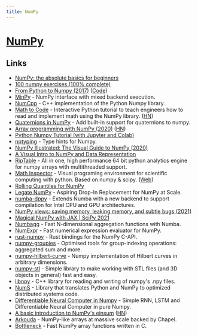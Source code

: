 ```yaml
---
title: NumPy
---
```


# [NumPy](https://www.numpy.org/)

## Links

- [NumPy: the absolute basics for beginners](https://numpy.org/devdocs/user/absolute_beginners.html)
- [100 numpy exercises (100% complete)](https://github.com/rougier/numpy-100)
- [From Python to Numpy (2017)](https://www.labri.fr/perso/nrougier/from-python-to-numpy/) ([Code](https://github.com/rougier/from-python-to-numpy))
- [MinPy](https://github.com/dmlc/minpy) - NumPy interface with mixed backend execution.
- [NumCpp](https://github.com/dpilger26/NumCpp) - C++ implementation of the Python Numpy library.
- [Math to Code](https://mathtocode.com/) - Interactive Python tutorial to teach engineers how to read and implement math using the NumPy library. ([HN](https://news.ycombinator.com/item?id=23513438))
- [Quaternions in NumPy](https://github.com/moble/quaternion) - Add built-in support for quaternions to numpy.
- [Array programming with NumPy (2020)](https://www.nature.com/articles/s41586-020-2649-2) ([HN](https://news.ycombinator.com/item?id=24501511))
- [Python Numpy Tutorial (with Jupyter and Colab)](https://cs231n.github.io/python-numpy-tutorial/)
- [nptyping](https://github.com/ramonhagenaars/nptyping) - Type hints for Numpy.
- [NumPy Illustrated: The Visual Guide to NumPy (2020)](https://medium.com/better-programming/numpy-illustrated-the-visual-guide-to-numpy-3b1d4976de1d)
- [A Visual Intro to NumPy and Data Representation](https://jalammar.github.io/visual-numpy/)
- [RipTable](https://github.com/rtosholdings/riptable) - All in one, high performance 64 bit python analytics engine for numpy arrays with multithreaded support.
- [Math Inspector](https://github.com/MathInspector/MathInspector) - Visual programing environment for scientific computing with python. Based on numpy & scipy. ([Web](https://mathinspector.com/))
- [Rolling Quantiles for NumPy](https://github.com/marmarelis/rolling-quantiles)
- [Legate NumPy](https://github.com/nv-legate/legate.numpy) - Aspiring Drop-In Replacement for NumPy at Scale.
- [numba-dppy](https://github.com/IntelPython/numba-dppy) - Extends Numba with a new backend to support compilation for Intel CPU and GPU architectures.
- [NumPy views: saving memory, leaking memory, and subtle bugs (2021)](https://pythonspeed.com/articles/numpy-memory-views/)
- [Magical NumPy with JAX | SciPy 2021](https://www.youtube.com/watch?v=DmR36wtel4Y)
- [Numbagg](https://github.com/numbagg/numbagg) - Fast N-dimensional aggregation functions with Numba.
- [NumExpr](https://github.com/pydata/numexpr) - Fast numerical expression evaluator for NumPy.
- [rust-numpy](https://github.com/PyO3/rust-numpy) - Rust bindings for the NumPy C-API.
- [numpy-groupies](https://github.com/ml31415/numpy-groupies) - Optimised tools for group-indexing operations: aggregated sum and more.
- [numpy-hilbert-curve](https://github.com/PrincetonLIPS/numpy-hilbert-curve) - Numpy implementation of Hilbert curves in arbitrary dimensions.
- [numpy-stl](https://github.com/WoLpH/numpy-stl) - Simple library to make working with STL files (and 3D objects in general) fast and easy.
- [libnpy](https://github.com/llohse/libnpy) - C++ library for reading and writing of numpy's .npy files.
- [NumS](https://github.com/nums-project/nums) - Library that translates Python and NumPy to optimized distributed systems code.
- [Differentiable Neural Computer in Numpy](https://github.com/krocki/dnc) - Simple RNN, LSTM and Differentiable Neural Computer in pure Numpy.
- [A basic introduction to NumPy's einsum](https://ajcr.net/Basic-guide-to-einsum/) ([HN](https://news.ycombinator.com/item?id=30972389))
- [Arkouda](https://github.com/Bears-R-Us/arkouda) - NumPy-like arrays at massive scale backed by Chapel.
- [Bottleneck](https://github.com/pydata/bottleneck) - Fast NumPy array functions written in C.